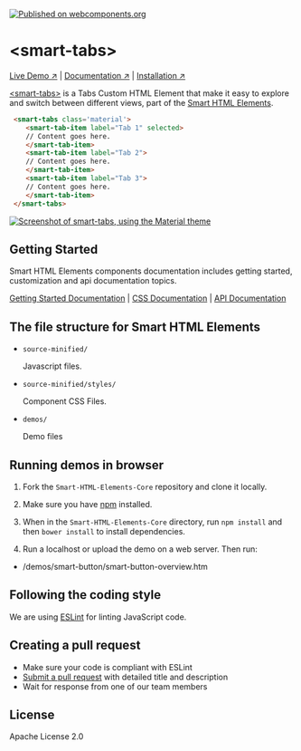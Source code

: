 [![Published on webcomponents.org](https://img.shields.io/badge/webcomponents.org-published-blue.svg)](https://www.webcomponents.org/element/htmlelements/smart-tabs)

# &lt;smart-tabs&gt;

[Live Demo ↗](https://htmlelements.com/demos/tabs/)
|
[Documentation ↗](https://www.htmlelements.com/docs/)
|
[Installation ↗](https://www.npmjs.com/package/@smarthtmlelements/smarthtmlelements-core)

[&lt;smart-tabs&gt;](https://htmlelements.com/demos/tabs/) is a Tabs Custom HTML Element that make it easy to explore and switch between different views, part of the [Smart HTML Elements](https://htmlelements.com/).

<!--
```
<custom-element-demo>
  <template>
    <script src="../webcomponentsjs/webcomponents-lite.js"></script>
    <script src="../smart-core/source-minified/native-shim.js"></script>
    <script src="../smart-core/source-minified/smart.element-polyfills.js"></script>
    <script src="../smart-core/source-minified/smart.element.js"></script>
    <script src="../smart-core/source-minified/smart.tabs.js"></script>
    <link rel="stylesheet" href="../smart-core/source-minified/styles/smart.base.css" type="text/css" />
    <link rel="stylesheet" href="../smart-core/source-minified/styles/smart.material.css" type="text/css" />
     <next-code-block></next-code-block>
  </template>
</custom-element-demo>
```
-->
```html
 <smart-tabs class='material'>
    <smart-tab-item label="Tab 1" selected>
    // Content goes here.
    </smart-tab-item>
    <smart-tab-item label="Tab 2">
    // Content goes here.
    </smart-tab-item>
    <smart-tab-item label="Tab 3">
	// Content goes here.
    </smart-tab-item>   
 </smart-tabs>
```

[<img src="https://raw.githubusercontent.com/htmlelements/smart-tabs/master/smart-tabs.gif" alt="Screenshot of smart-tabs, using the Material theme">](https://htmlelements.com/demos/tabs)

## Getting Started

Smart HTML Elements components documentation includes getting started, customization and api documentation topics.

[Getting Started Documentation](https://www.htmlelements.com/docs/tabs/)
|
[CSS Documentation](https://www.htmlelements.com/docs/tabs-css/)
|
[API Documentation](https://www.htmlelements.com/docs/tabs-api/)


## The file structure for Smart HTML Elements

- `source-minified/`

  Javascript files.

- `source-minified/styles/`

  Component CSS Files.

- `demos/`

  Demo files

## Running demos in browser

1. Fork the `Smart-HTML-Elements-Core` repository and clone it locally.

1. Make sure you have [npm](https://www.npmjs.com/) installed.

1. When in the `Smart-HTML-Elements-Core` directory, run `npm install` and then `bower install` to install dependencies.

1. Run a localhost or upload the demo on a web server. Then run:

  - /demos/smart-button/smart-button-overview.htm


## Following the coding style

We are using [ESLint](http://eslint.org/) for linting JavaScript code. 

## Creating a pull request

  - Make sure your code is compliant with ESLint
  - [Submit a pull request](https://www.digitalocean.com/community/tutorials/how-to-create-a-pull-request-on-github) with detailed title and description
  - Wait for response from one of our team members


## License

Apache License 2.0
